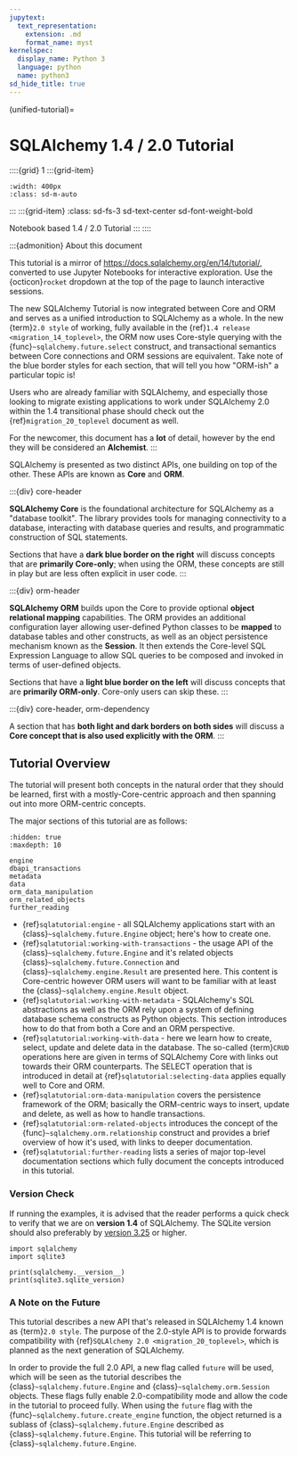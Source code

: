 ```yaml
---
jupytext:
  text_representation:
    extension: .md
    format_name: myst
kernelspec:
  display_name: Python 3
  language: python
  name: python3
sd_hide_title: true
---
```


(unified-tutorial)=

# SQLAlchemy 1.4 / 2.0 Tutorial

::::{grid} 1
:::{grid-item}
```{image} ./_static/logo-long.png
:width: 400px
:class: sd-m-auto
```
:::
:::{grid-item}
:class: sd-fs-3 sd-text-center sd-font-weight-bold

Notebook based 1.4 / 2.0 Tutorial
:::
::::

:::{admonition} About this document

This tutorial is a mirror of <https://docs.sqlalchemy.org/en/14/tutorial/>,
converted to use Jupyter Notebooks for interactive exploration.
Use the {octicon}`rocket` dropdown at the top of the page to launch interactive sessions.

The new SQLAlchemy Tutorial is now integrated between Core and ORM and
serves as a unified introduction to SQLAlchemy as a whole.   In the new
{term}`2.0 style` of working, fully available in the {ref}`1.4 release <migration_14_toplevel>`, the ORM now uses Core-style querying with the
{func}`~sqlalchemy.future.select` construct, and transactional semantics between Core
connections and ORM sessions are equivalent.   Take note of the blue
border styles for each section, that will tell you how "ORM-ish" a
particular topic is!

Users who are already familiar with SQLAlchemy, and especially those
looking to migrate existing applications to work under SQLAlchemy 2.0
within the 1.4 transitional phase should check out the
{ref}`migration_20_toplevel` document as well.

For the newcomer, this document has a **lot** of detail, however by the
end they will be considered an **Alchemist**.
:::

SQLAlchemy is presented as two distinct APIs, one building on top of the other.
These APIs are known as **Core** and **ORM**.

:::{div} core-header

**SQLAlchemy Core** is the foundational architecture for SQLAlchemy as a
"database toolkit".  The library provides tools for managing connectivity
to a database, interacting with database queries and results, and
programmatic construction of SQL statements.

Sections that have a **dark blue border on the right** will discuss
concepts that are **primarily Core-only**; when using the ORM, these
concepts are still in play but are less often explicit in user code.
:::

:::{div} orm-header

**SQLAlchemy ORM** builds upon the Core to provide optional **object
relational mapping** capabilities.   The ORM provides an additional
configuration layer allowing user-defined Python classes to be **mapped**
to database tables and other constructs, as well as an object persistence
mechanism known as the **Session**.   It then extends the Core-level
SQL Expression Language to allow SQL queries to be composed and invoked
in terms of user-defined objects.

Sections that have a **light blue border on the left** will discuss
concepts that are **primarily ORM-only**.  Core-only users
can skip these.
:::

:::{div} core-header, orm-dependency

A section that has **both light and dark borders on both sides** will
discuss a **Core concept that is also used explicitly with the ORM**.
:::

## Tutorial Overview

The tutorial will present both concepts in the natural order that they
should be learned, first with a mostly-Core-centric approach and then
spanning out into more ORM-centric concepts.

The major sections of this tutorial are as follows:

```{toctree}
:hidden: true
:maxdepth: 10

engine
dbapi_transactions
metadata
data
orm_data_manipulation
orm_related_objects
further_reading
```

- {ref}`sqlatutorial:engine` - all SQLAlchemy applications start with an
  {class}`~sqlalchemy.future.Engine` object; here's how to create one.
- {ref}`sqlatutorial:working-with-transactions` - the usage API of the
  {class}`~sqlalchemy.future.Engine` and it's related objects {class}`~sqlalchemy.future.Connection`
  and {class}`~sqlalchemy.engine.Result` are presented here. This content is Core-centric
  however ORM users will want to be familiar with at least the
  {class}`~sqlalchemy.engine.Result` object.
- {ref}`sqlatutorial:working-with-metadata` - SQLAlchemy's SQL abstractions as well
  as the ORM rely upon a system of defining database schema constructs as
  Python objects.   This section introduces how to do that from both a Core and
  an ORM perspective.
- {ref}`sqlatutorial:working-with-data` - here we learn how to create, select,
  update and delete data in the database.   The so-called {term}`CRUD`
  operations here are given in terms of SQLAlchemy Core with links out towards
  their ORM counterparts.  The SELECT operation that is introduced in detail at
  {ref}`sqlatutorial:selecting-data` applies equally well to Core and ORM.
- {ref}`sqlatutorial:orm-data-manipulation` covers the persistence framework of the
  ORM; basically the ORM-centric ways to insert, update and delete, as well as
  how to handle transactions.
- {ref}`sqlatutorial:orm-related-objects` introduces the concept of the
  {func}`~sqlalchemy.orm.relationship` construct and provides a brief overview
  of how it's used, with links to deeper documentation.
- {ref}`sqlatutorial:further-reading` lists a series of major top-level
  documentation sections which fully document the concepts introduced in this
  tutorial.

<!--
.. rst-class:: core-header, orm-dependency
-->

### Version Check

If running the examples, it is advised that the reader performs a quick check to
verify that we are on  **version 1.4** of SQLAlchemy.
The SQLite version should also preferably by [version 3.25](https://www.sqlite.org/releaselog/3_25_0.html) or higher.

```{code-cell} ipython3
import sqlalchemy
import sqlite3

print(sqlalchemy.__version__)
print(sqlite3.sqlite_version)
```

<!--
.. rst-class:: core-header, orm-dependency
-->

### A Note on the Future

This tutorial describes a new API that's released in SQLAlchemy 1.4 known
as {term}`2.0 style`.   The purpose of the 2.0-style API is to provide forwards
compatibility with {ref}`SQLAlchemy 2.0 <migration_20_toplevel>`, which is
planned as the next generation of SQLAlchemy.

In order to provide the full 2.0 API, a new flag called `future` will be
used, which will be seen as the tutorial describes the {class}`~sqlalchemy.future.Engine`
and {class}`~sqlalchemy.orm.Session` objects.   These flags fully enable 2.0-compatibility
mode and allow the code in the tutorial to proceed fully.  When using the
`future` flag with the {func}`~sqlalchemy.future.create_engine` function, the object
returned is a sublass of {class}`~sqlalchemy.future.Engine` described as
{class}`~sqlalchemy.future.Engine`. This tutorial will be referring to
{class}`~sqlalchemy.future.Engine`.

